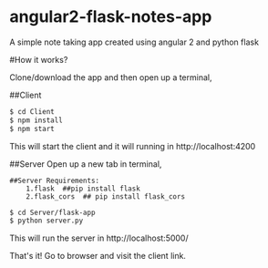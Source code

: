 # angular2-flask-notes-app
A simple note taking app created using angular 2 and python flask

#How it works?

Clone/download the app and then open up a terminal,

##Client

```sh
$ cd Client
$ npm install
$ npm start
```
This will start the client and it will running in http://localhost:4200


##Server
Open up a new tab in terminal,

	##Server Requirements:
		1.flask  ##pip install flask
		2.flask_cors  ## pip install flask_cors

```sh
$ cd Server/flask-app
$ python server.py
```

This will run the server in http://localhost:5000/

That's it! Go to browser and visit the client link.
